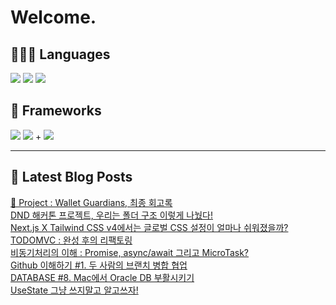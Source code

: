 # Welcome.

## 🧑🏻‍💻 Languages

<p>
    <img src="https://img.shields.io/badge/TypeScript-3178C6?style=flat-square&logo=TypeScript&logoColor=white"/> 
  <img src="https://img.shields.io/badge/JavaScript-F7DF1E?style=flat-square&logo=JavaScript&logoColor=white"/> 
  <img src="https://img.shields.io/badge/Java-5382A1?style=flat-square&logo=openjdk&logoColor=white"/>
</p>

## 📘 Frameworks 

<p>
  <img src="https://img.shields.io/badge/React-61DAFB?style=flat-square&logo=React&logoColor=black"/>
  <img src="https://img.shields.io/badge/Vue.js-4FC08D?style=flat-square&logo=Vue.js&logoColor=white"/>
+ <img src="https://img.shields.io/badge/Next.js-000000?style=flat-square&logo=Next.js&logoColor=white"/>
</p>




---


## 📕 Latest Blog Posts

<a href="https://wonbin109.tistory.com/111">📌 Project : Wallet Guardians, 최종 회고록</a></br><a href=https://wonbin109.tistory.com/170>DND 해커톤 프로젝트, 우리는 폴더 구조 이렇게 나눴다!</a></br><a href=https://wonbin109.tistory.com/169>Next.js X Tailwind CSS v4에서는 글로벌 CSS 설정이 얼마나 쉬워졌을까?</a></br><a href=https://wonbin109.tistory.com/168>TODOMVC : 완성 후의 리팩토링</a></br><a href=https://wonbin109.tistory.com/167>비동기처리의 이해 : Promise, async/await 그리고 MicroTask?</a></br><a href=https://wonbin109.tistory.com/166>Github 이해하기 #1.   두 사람의 브랜치 병합 협업</a></br><a href=https://wonbin109.tistory.com/165>DATABASE #8. Mac에서 Oracle DB 부활시키기</a></br><a href=https://wonbin109.tistory.com/164>UseState 그냥 쓰지말고 알고쓰자!</a></br>